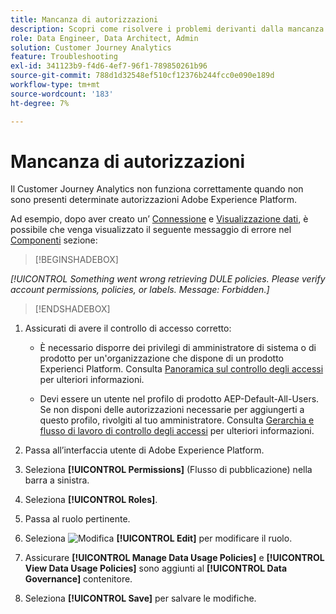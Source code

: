 ```yaml
---
title: Mancanza di autorizzazioni
description: Scopri come risolvere i problemi derivanti dalla mancanza di autorizzazioni
role: Data Engineer, Data Architect, Admin
solution: Customer Journey Analytics
feature: Troubleshooting
exl-id: 341123b9-f4d6-4ef7-96f1-789850261b96
source-git-commit: 788d1d32548ef510cf12376b244fcc0e090e189d
workflow-type: tm+mt
source-wordcount: '183'
ht-degree: 7%

---
```


# Mancanza di autorizzazioni

Il Customer Journey Analytics non funziona correttamente quando non sono presenti determinate autorizzazioni Adobe Experience Platform.

Ad esempio, dopo aver creato un’ [Connessione](../connections/overview.md) e [Visualizzazione dati](../data-views/data-views.md), è possibile che venga visualizzato il seguente messaggio di errore nel [Componenti](/help/data-views/create-dataview.md#components) sezione:


>[!BEGINSHADEBOX]

*[!UICONTROL Something went wrong retrieving DULE policies. Please verify account permissions, policies, or labels. Message: Forbidden.]*

>[!ENDSHADEBOX]


1. Assicurati di avere il controllo di accesso corretto:

   * È necessario disporre dei privilegi di amministratore di sistema o di prodotto per un&#39;organizzazione che dispone di un prodotto Experienci Platform. Consulta [Panoramica sul controllo degli accessi](https://experienceleague.adobe.com/docs/experience-platform/access-control/home.html?lang=en#platform-permissions) per ulteriori informazioni.

   * Devi essere un utente nel profilo di prodotto AEP-Default-All-Users. Se non disponi delle autorizzazioni necessarie per aggiungerti a questo profilo, rivolgiti al tuo amministratore. Consulta [Gerarchia e flusso di lavoro di controllo degli accessi](https://experienceleague.adobe.com/docs/experience-platform/access-control/home.html?lang=en#access-control-hierarchy-and-workflow) per ulteriori informazioni.


1. Passa all’interfaccia utente di Adobe Experience Platform.

1. Seleziona **[!UICONTROL Permissions]** (Flusso di pubblicazione) nella barra a sinistra.

1. Seleziona **[!UICONTROL Roles]**.

1. Passa al ruolo pertinente.

1. Seleziona ![Modifica](https://spectrum.adobe.com/static/icons/workflow_18/Smock_Edit_18_N.svg) **[!UICONTROL Edit]** per modificare il ruolo.

1. Assicurare **[!UICONTROL Manage Data Usage Policies]** e **[!UICONTROL View Data Usage Policies]** sono aggiunti al **[!UICONTROL Data Governance]** contenitore.

1. Seleziona **[!UICONTROL Save]** per salvare le modifiche.
